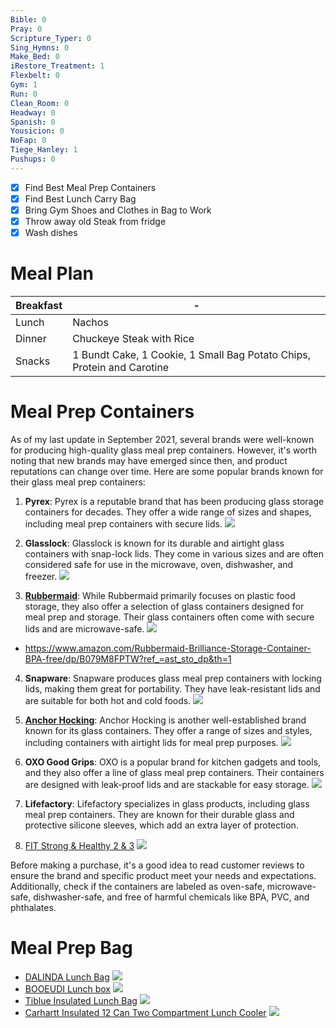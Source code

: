 ```yaml
---
Bible: 0
Pray: 0
Scripture_Typer: 0
Sing_Hymns: 0
Make_Bed: 0
iRestore_Treatment: 1
Flexbelt: 0
Gym: 1
Run: 0
Clean_Room: 0
Headway: 0
Spanish: 0
Yousicion: 0
NoFap: 0
Tiege_Hanley: 1
Pushups: 0
---
```


- [x] Find Best Meal Prep Containers
- [x] Find Best Lunch Carry Bag
- [x] Bring Gym Shoes and Clothes in Bag to Work
- [x] Throw away old Steak from fridge
- [x] Wash dishes

# Meal Plan

| Breakfast | -                                                                      |
|-----------|------------------------------------------------------------------------|
| Lunch     | Nachos                                                                 |
| Dinner    | Chuckeye Steak with Rice                                               |
| Snacks    | 1 Bundt Cake, 1 Cookie, 1 Small Bag Potato Chips, Protein and Carotine |

# Meal Prep Containers

As of my last update in September 2021, several brands were well-known for producing high-quality glass meal prep containers. However, it's worth noting that new brands may have emerged since then, and product reputations can change over time. Here are some popular brands known for their glass meal prep containers:

1. **Pyrex**: Pyrex is a reputable brand that has been producing glass storage containers for decades. They offer a wide range of sizes and shapes, including meal prep containers with secure lids. ![](https://m.media-amazon.com/images/I/61q9BFZ-D-L._AC_SL1500_.jpg)
    
2. **Glasslock**: Glasslock is known for its durable and airtight glass containers with snap-lock lids. They come in various sizes and are often considered safe for use in the microwave, oven, dishwasher, and freezer. ![](https://m.media-amazon.com/images/I/81bRFjCTy6L._AC_SL1500_.jpg)
    
3. **[Rubbermaid](https://www.amazon.com/stores/page/3262E792-D24D-4E0C-A3E0-3711EA6CFFF6?ingress=2&visitId=63a742a2-ea7c-48fe-8d1c-b8a388e8bc7a&ref_=ast_bln)**: While Rubbermaid primarily focuses on plastic food storage, they also offer a selection of glass containers designed for meal prep and storage. Their glass containers often come with secure lids and are microwave-safe. ![](https://m.media-amazon.com/images/I/71DAFVk8laL._AC_SL1500_.jpg)
- https://www.amazon.com/Rubbermaid-Brilliance-Storage-Container-BPA-free/dp/B079M8FPTW?ref_=ast_sto_dp&th=1
	
4. **Snapware**: Snapware produces glass meal prep containers with locking lids, making them great for portability. They have leak-resistant lids and are suitable for both hot and cold foods. ![](https://m.media-amazon.com/images/I/71swN+EiCPS._AC_SL1500_.jpg)
    
5. **[Anchor Hocking](https://www.amazon.com/Anchor-Hocking-Snug-Storage-Piece/dp/B08F2TFV7D/ref=asc_df_B08F2TFV7D)**: Anchor Hocking is another well-established brand known for its glass containers. They offer a range of sizes and styles, including containers with airtight lids for meal prep purposes. ![](https://m.media-amazon.com/images/I/61H-ncxs22L._AC_SL1000_.jpg)
    
6. **OXO Good Grips**: OXO is a popular brand for kitchen gadgets and tools, and they also offer a line of glass meal prep containers. Their containers are designed with leak-proof lids and are stackable for easy storage. ![](https://m.media-amazon.com/images/I/51wT5Vycy3L._AC_SL1059_.jpg)
    
7. **Lifefactory**: Lifefactory specializes in glass products, including glass meal prep containers. They are known for their durable glass and protective silicone sleeves, which add an extra layer of protection.
    
8. [FIT Strong & Healthy 2 & 3](https://www.amazon.com/Compartment-Glass-Meal-Prep-Containers/dp/B07BJN11KV/ref=asc_df_B07BJN11KV)  ![](https://m.media-amazon.com/images/I/91nJ+hquMzS._AC_SL1500_.jpg)


Before making a purchase, it's a good idea to read customer reviews to ensure the brand and specific product meet your needs and expectations. Additionally, check if the containers are labeled as oven-safe, microwave-safe, dishwasher-safe, and free of harmful chemicals like BPA, PVC, and phthalates.

# Meal Prep Bag

- [DALINDA Lunch Bag](https://www.amazon.com/DALINDA-Lunch-Bag-Reusable-Insulated/dp/B0B5KSY2MF) ![](https://m.media-amazon.com/images/I/81fQek2JrlL._AC_SL1500_.jpg)
- [BOOEUDI Lunch box](https://www.amazon.com/Reusable-Portable-Durable-Lunchbox-Fishing/dp/B0B7S1G8FC) ![](https://m.media-amazon.com/images/I/81-42fYTHYL._AC_SL1500_.jpg)
- [Tiblue Insulated Lunch Bag](https://www.amazon.com/Insulated-Lunch-Bag-Women-Men/dp/B07WVTBNGZ) ![](https://m.media-amazon.com/images/I/71IBPT32YML._AC_SL1001_.jpg)
- [Carhartt Insulated 12 Can Two Compartment Lunch Cooler](https://www.amazon.com/Carhartt-Deluxe-Compartment-Insulated-Cooler/dp/B0832375G2) ![](https://m.media-amazon.com/images/I/81nWVpOVjsL._AC_SL1500_.jpg)


